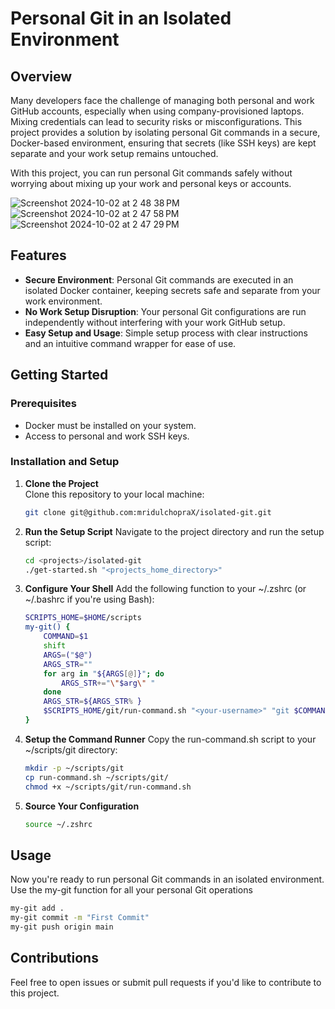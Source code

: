 # Personal Git in an Isolated Environment

## Overview

Many developers face the challenge of managing both personal and work GitHub accounts, especially when using company-provisioned laptops. Mixing credentials can lead to security risks or misconfigurations. This project provides a solution by isolating personal Git commands in a secure, Docker-based environment, ensuring that secrets (like SSH keys) are kept separate and your work setup remains untouched.

With this project, you can run personal Git commands safely without worrying about mixing up your work and personal keys or accounts.

![Screenshot 2024-10-02 at 2 48 38 PM](https://github.com/user-attachments/assets/f011f1b0-7d14-4cda-9032-15aae374f05b)
![Screenshot 2024-10-02 at 2 47 58 PM](https://github.com/user-attachments/assets/5718c382-6f64-4b18-a547-fdb1ac80b784)
![Screenshot 2024-10-02 at 2 47 29 PM](https://github.com/user-attachments/assets/b3c26aca-239c-4a9c-9b4c-42b6793b74b6)

## Features

- **Secure Environment**: Personal Git commands are executed in an isolated Docker container, keeping secrets safe and separate from your work environment.
- **No Work Setup Disruption**: Your personal Git configurations are run independently without interfering with your work GitHub setup.
- **Easy Setup and Usage**: Simple setup process with clear instructions and an intuitive command wrapper for ease of use.

## Getting Started

### Prerequisites

- Docker must be installed on your system.
- Access to personal and work SSH keys.

### Installation and Setup

1. **Clone the Project**  
   Clone this repository to your local machine:
   ```bash
   git clone git@github.com:mridulchopraX/isolated-git.git
2. **Run the Setup Script**
    Navigate to the project directory and run the setup script:
    ```bash
    cd <projects>/isolated-git
   ./get-started.sh "<projects_home_directory>"
    ```
3. **Configure Your Shell**
    Add the following function to your ~/.zshrc (or ~/.bashrc if you're using Bash):
    ```bash
    SCRIPTS_HOME=$HOME/scripts
    my-git() {
        COMMAND=$1
        shift
        ARGS=("$@")
        ARGS_STR=""
        for arg in "${ARGS[@]}"; do
            ARGS_STR+="\"$arg\" "
        done
        ARGS_STR=${ARGS_STR% }
        $SCRIPTS_HOME/git/run-command.sh "<your-username>" "git $COMMAND" "$ARGS_STR"
    }
    ```
4. **Setup the Command Runner**
    Copy the run-command.sh script to your ~/scripts/git directory:
    ```bash
    mkdir -p ~/scripts/git
    cp run-command.sh ~/scripts/git/
    chmod +x ~/scripts/git/run-command.sh
    ```
5. **Source Your Configuration**
    ```bash
    source ~/.zshrc
    ```

## Usage
Now you're ready to run personal Git commands in an isolated environment. Use the my-git function for all your personal Git operations
```bash
my-git add .
my-git commit -m "First Commit"
my-git push origin main
```

## Contributions
Feel free to open issues or submit pull requests if you'd like to contribute to this project.
